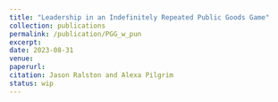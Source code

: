 ```yaml
---
title: "Leadership in an Indefinitely Repeated Public Goods Game"
collection: publications
permalink: /publication/PGG_w_pun
excerpt: 
date: 2023-08-31
venue: 
paperurl:
citation: Jason Ralston and Alexa Pilgrim
status: wip
---
```

